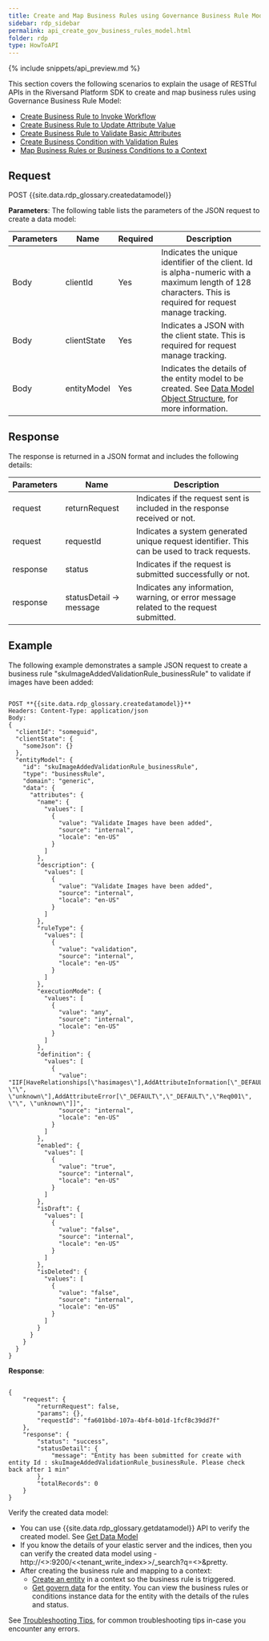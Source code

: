 ```yaml
---
title: Create and Map Business Rules using Governance Business Rule Model
sidebar: rdp_sidebar
permalink: api_create_gov_business_rules_model.html
folder: rdp
type: HowToAPI
---
```


{% include snippets/api_preview.md %}

This section covers the following scenarios to explain the usage of RESTful APIs in the Riversand Platform SDK to create and map business rules using Governance Business Rule Model:

* [Create Business Rule to Invoke Workflow](api_create_data_model_scenario71.html)
* [Create Business Rule to Update Attribute Value](api_create_data_model_scenario21.html)
* [Create Business Rule to Validate Basic Attributes](api_create_data_model_scenario22.html)
* [Create Business Condition with Validation Rules](api_create_data_model_scenario72.html)
* [Map Business Rules or Business Conditions to a Context](api_create_data_model_scenario73.html)

## Request

POST {{site.data.rdp_glossary.createdatamodel}}

**Parameters**: The following table lists the parameters of the JSON request to create a data model:

| Parameters | Name | Required | Description |
|-------|--------|----------------|-------------|
| Body | clientId | Yes | Indicates the unique identifier of the client. Id is alpha-numeric with a maximum length of 128 characters. This is required for request manage tracking. |
| Body | clientState | Yes | Indicates a JSON with the client state. This is required for request manage tracking. |
| Body | entityModel | Yes | Indicates the details of the entity model to be created. See [Data Model Object Structure](api_business_rule_defn_data_model.html), for more information. |

## Response

The response is returned in a JSON format and includes the following details:

| Parameters | Name | Description |
|-------|--------|----------------|
| request | returnRequest | Indicates if the request sent is included in the response received or not. |
| request | requestId | Indicates a system generated unique request identifier. This can be used to track requests. |
| response | status | Indicates if the request is submitted successfully or not. |
| response | statusDetail -> message | Indicates any information, warning, or error message related to the request submitted. |

## Example

The following example demonstrates a sample JSON request to create a business rule "skuImageAddedValidationRule_businessRule" to validate if images have been added: 

<pre><code>
POST **{{site.data.rdp_glossary.createdatamodel}}**
Headers: Content-Type: application/json
Body:
{    
  "clientId": "someguid",
  "clientState": {
    "someJson": {}
  },
  "entityModel": {
    "id": "skuImageAddedValidationRule_businessRule",
    "type": "businessRule",
    "domain": "generic",
    "data": {
      "attributes": {
        "name": {
          "values": [
            {
              "value": "Validate Images have been added",
              "source": "internal",
              "locale": "en-US"
            }
          ]
        },
        "description": {
          "values": [
            {
              "value": "Validate Images have been added",
              "source": "internal",
              "locale": "en-US"
            }
          ]
        },
        "ruleType": {
          "values": [
            {
              "value": "validation",
              "source": "internal",
              "locale": "en-US"
            }
          ]
        },
        "executionMode": {
          "values": [
            {
              "value": "any",
              "source": "internal",
              "locale": "en-US"
            }
          ]
        },
        "definition": {
          "values": [
            {
              "value": "IIF[HaveRelationships[\"hasimages\"],AddAttributeInformation[\"_DEFAULT\",\"_DEFAULT\",\"SYS001\", \"\", \"unknown\"],AddAttributeError[\"_DEFAULT\",\"_DEFAULT\",\"Req001\", \"\", \"unknown\"]]",
              "source": "internal",
              "locale": "en-US"
            }
          ]
        },
        "enabled": {
          "values": [
            {
              "value": "true",
              "source": "internal",
              "locale": "en-US"
            }
          ]
        },
        "isDraft": {
          "values": [
            {
              "value": "false",
              "source": "internal",
              "locale": "en-US"
            }
          ]
        },
        "isDeleted": {
          "values": [
            {
              "value": "false",
              "source": "internal",
              "locale": "en-US"
            }
          ]
        }
      }
    }
  }
}
</code></pre> 

**Response**:
<pre><code>
{
    "request": {
        "returnRequest": false,
        "params": {},
        "requestId": "fa601bbd-107a-4bf4-b01d-1fcf8c39dd7f"
    },
    "response": {
        "status": "success",
        "statusDetail": {
            "message": "Entity has been submitted for create with entity Id : skuImageAddedValidationRule_businessRule. Please check back after 1 min"
        },
        "totalRecords": 0
    }
}
</code></pre> 

Verify the created data model:
* You can use {{site.data.rdp_glossary.getdatamodel}} API to verify the created model. See [Get Data Model](api_get_data_model.html)
* If you know the details of your elastic server and the indices, then you can verify the created data model using - http://<<ESSERVER>>:9200/<<tenant_write_index>>/_search?q=<<EntityModelName>>&pretty.
* After creating the business rule and mapping to a context:
  * [Create an entity](api_app_create_entity.html) in a context so the business rule is triggered. 
  * [Get govern data](api_get_govern_data.html) for the entity. You can view the business rules or conditions instance data for the entity with the details of the rules and status.

See [Troubleshooting Tips](api_troubleshooting_tips.html), for common troubleshooting tips in-case you encounter any errors.